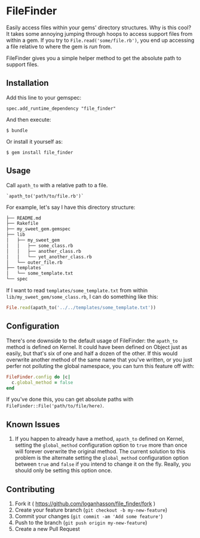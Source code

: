 # FileFinder

Easily access files within your gems' directory structures. Why is this
cool? It takes some annoying jumping through hoops to access support files from
within a gem. If you try to `File.read('some/file.rb')`, you end up
accessing a file relative to where the gem is *run* from.

FileFinder gives you a simple helper method to get the absolute path to
support files.

## Installation

Add this line to your gemspec:

    spec.add_runtime_dependency "file_finder"

And then execute:

    $ bundle

Or install it yourself as:

    $ gem install file_finder

## Usage

Call `apath_to` with a relative path to a file.

    `apath_to('path/to/file.rb')`

For example, let's say I have this directory structure:

```bash
├── README.md
├── Rakefile
├── my_sweet_gem.gemspec
├── lib
│   ├── my_sweet_gem
│   │   ├── some_class.rb
│   │   ├── another_class.rb
│   │   └── yet_another_class.rb
│   └── outer_file.rb
├── templates
│   └── some_template.txt
└── spec
```

If I want to read `templates/some_template.txt` from within
`lib/my_sweet_gem/some_class.rb`, I can do something like this:

```ruby
File.read(apath_to('../../templates/some_template.txt'))
```

## Configuration

There's one downside to the default usage of FileFinder: the `apath_to`
method is defined on Kernel. It could have been defined on Object just
as easily, but that's six of one and half a dozen of the other. If this
would overwrite another method of the same name that you've written, or
you just perfer not polluting the global namespace, you can turn this
feature off with:

```ruby
FileFinder.config do |c|
  c.global_method = false
end
```

If you've done this, you can get absolute paths with `FileFinder::File('path/to/file/here)`.

## Known Issues

1. If you happen to already have a method, `apath_to` defined on Kernel,
   setting the `global_method` configuration option to `true` more than
once will forever overwrite the original method. The current solution to
this problem is the alternate setting the `global_method`
configuration option between `true` and `false` if you intend to change
it on the fly. Really, you should only be setting this option once.

## Contributing

1. Fork it ( https://github.com/loganhasson/file_finder/fork )
2. Create your feature branch (`git checkout -b my-new-feature`)
3. Commit your changes (`git commit -am 'Add some feature'`)
4. Push to the branch (`git push origin my-new-feature`)
5. Create a new Pull Request
